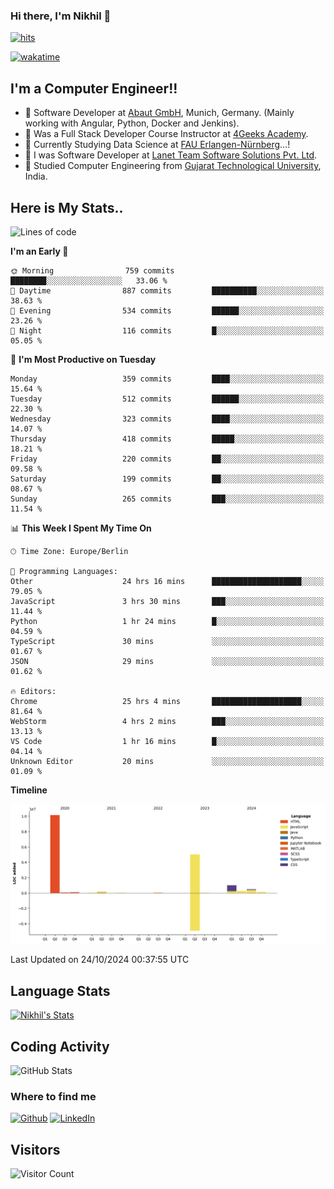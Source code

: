 ### Hi there, I'm Nikhil 👋

[![hits](https://hits.sh/github.com/silentsoft/hits.svg?color=2311cc)](https://hits.sh/github.com/silentsoft/hits/)

[![wakatime](https://wakatime.com/badge/user/369b6a3a-7953-4ff9-b7c7-be53d0a7ccc6.svg)](https://wakatime.com/@369b6a3a-7953-4ff9-b7c7-be53d0a7ccc6)

## I'm a  Computer Engineer!!

- 🌱 Software Developer at [Abaut GmbH](https://www.abaut.de/), Munich, Germany. (Mainly working with Angular, Python, Docker and Jenkins).
- 🌱 Was a Full Stack Developer Course Instructor at [4Geeks Academy](https://4geeks.com/).
- 🌱 Currently Studying Data Science at [FAU Erlangen-Nürnberg](https://www.fau.de/)...!
- 🌱 I was Software Developer at [Lanet Team Software Solutions Pvt. Ltd](https://lanetteam.com/).
- 🌱 Studied Computer Engineering from [Gujarat Technological University](https://www.gtu.ac.in/), India.

<h2>Here is My Stats..</h2>

<!--START_SECTION:waka-->
![Lines of code](https://img.shields.io/badge/From%20Hello%20World%20I%27ve%20Written-17.4%20million%20lines%20of%20code-blue)

**I'm an Early 🐤** 

```text
🌞 Morning                759 commits         ████████░░░░░░░░░░░░░░░░░   33.06 % 
🌆 Daytime                887 commits         ██████████░░░░░░░░░░░░░░░   38.63 % 
🌃 Evening                534 commits         ██████░░░░░░░░░░░░░░░░░░░   23.26 % 
🌙 Night                  116 commits         █░░░░░░░░░░░░░░░░░░░░░░░░   05.05 % 
```
📅 **I'm Most Productive on Tuesday** 

```text
Monday                   359 commits         ████░░░░░░░░░░░░░░░░░░░░░   15.64 % 
Tuesday                  512 commits         ██████░░░░░░░░░░░░░░░░░░░   22.30 % 
Wednesday                323 commits         ████░░░░░░░░░░░░░░░░░░░░░   14.07 % 
Thursday                 418 commits         █████░░░░░░░░░░░░░░░░░░░░   18.21 % 
Friday                   220 commits         ██░░░░░░░░░░░░░░░░░░░░░░░   09.58 % 
Saturday                 199 commits         ██░░░░░░░░░░░░░░░░░░░░░░░   08.67 % 
Sunday                   265 commits         ███░░░░░░░░░░░░░░░░░░░░░░   11.54 % 
```


📊 **This Week I Spent My Time On** 

```text
🕑︎ Time Zone: Europe/Berlin

💬 Programming Languages: 
Other                    24 hrs 16 mins      ████████████████████░░░░░   79.05 % 
JavaScript               3 hrs 30 mins       ███░░░░░░░░░░░░░░░░░░░░░░   11.44 % 
Python                   1 hr 24 mins        █░░░░░░░░░░░░░░░░░░░░░░░░   04.59 % 
TypeScript               30 mins             ░░░░░░░░░░░░░░░░░░░░░░░░░   01.67 % 
JSON                     29 mins             ░░░░░░░░░░░░░░░░░░░░░░░░░   01.62 % 

🔥 Editors: 
Chrome                   25 hrs 4 mins       ████████████████████░░░░░   81.64 % 
WebStorm                 4 hrs 2 mins        ███░░░░░░░░░░░░░░░░░░░░░░   13.13 % 
VS Code                  1 hr 16 mins        █░░░░░░░░░░░░░░░░░░░░░░░░   04.14 % 
Unknown Editor           20 mins             ░░░░░░░░░░░░░░░░░░░░░░░░░   01.09 % 
```

**Timeline**

![Lines of Code chart](https://raw.githubusercontent.com/nikhilmaguwala/nikhilmaguwala/main/assets/bar_graph.png)


 Last Updated on 24/10/2024 00:37:55 UTC
<!--END_SECTION:waka-->

<h2>Language Stats</h2>

[![Nikhil's Stats](https://github-readme-stats.vercel.app/api/wakatime?username=nikhilmaguwala&layout=compact&title=Stats)](https://github.com/nikhilmaguwala)


<h2>Coding Activity</h2>

<p><img src="https://wakatime.com/share/@nikhilmaguwala/7dd532b8-3e5e-4c26-8c46-68cc27712a92.svg" alt="GitHub Stats"></p>

<h3>Where to find me</h3>
<p>
    <a href="https://github.com/nikhilmaguwala" target="_blank"><img alt="Github" src="https://img.shields.io/badge/GitHub-%2312100E.svg?&style=for-the-badge&logo=Github&logoColor=white" /></a>
    <a href="https://www.linkedin.com/in/nikhil-maguwala" target="_blank"><img alt="LinkedIn" src="https://img.shields.io/badge/linkedin-%230077B5.svg?&style=for-the-badge&logo=linkedin&logoColor=white" /></a> 
</p>


<h2>Visitors</h2>

![Visitor Count](https://profile-counter.glitch.me/nikhilmaguwala/count.svg)

[website]: https://nikhilmaguwala.github.io/
[instagram]: https://www.instagram.com/nikhil_maguwala/
[linkedin]: https://www.linkedin.com/in/nikhil-maguwala/

